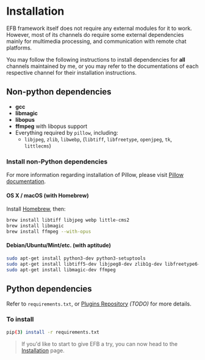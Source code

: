 # Installation
EFB framework itself does not require any external modules for it to work. However, most of its channels do require some external dependencies mainly for multimedia processing, and communication with remote chat platforms.

You may follow the following instructions to install dependencies for **all** channels maintained by me, or you may refer to the documentations of each respective channel for their installation instructions.

## Non-python dependencies

* __gcc__
* __libmagic__
* __libopus__
* __ffmpeg__ with libopus support
* Everything required by `pillow`, including:
    * `libjpeg`, `zlib`, `libwebp`, (`libtiff`, `libfreetype`, `openjpeg`, `tk`, `littlecms`)

### Install non-Python dependencies

For more information regarding installation of Pillow, please visit [Pillow documentation](https://pillow.readthedocs.io/en/3.0.x/installation.html).

#### OS X / macOS (with Homebrew)

Install [Homebrew](https://brew.sh), then:

```bash
brew install libtiff libjpeg webp little-cms2
brew install libmagic
brew install ffmpeg --with-opus
```

#### Debian/Ubuntu/Mint/etc. (with aptitude)

```bash
sudo apt-get install python3-dev python3-setuptools
sudo apt-get install libtiff5-dev libjpeg8-dev zlib1g-dev libfreetype6-dev liblcms2-dev libwebp-dev tcl8.5-dev tk8.5-dev
sudo apt-get install libmagic-dev ffmpeg
```

## Python dependencies
Refer to `requirements.txt`, or [Plugins Repository]() _(TODO)_ for more details.

### To install
```bash
pip(3) install -r requirements.txt
```

> If you'd like to start to give EFB a try, you can now head to the [Installation](installation.md) page.
